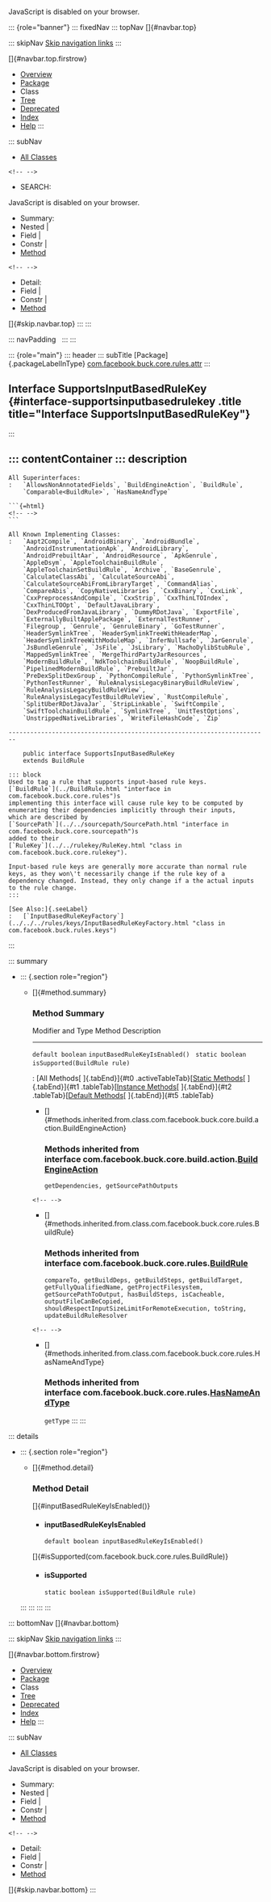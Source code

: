 <div>

JavaScript is disabled on your browser.

</div>

::: {role="banner"}
::: fixedNav
::: topNav
[]{#navbar.top}

::: skipNav
[Skip navigation links](#skip.navbar.top "Skip navigation links")
:::

[]{#navbar.top.firstrow}

-   [Overview](../../../../../../index.html)
-   [Package](package-summary.html)
-   Class
-   [Tree](package-tree.html)
-   [Deprecated](../../../../../../deprecated-list.html)
-   [Index](../../../../../../index-all.html)
-   [Help](../../../../../../help-doc.html)
:::

::: subNav
-   [All Classes](../../../../../../allclasses.html)

```{=html}
<!-- -->
```
-   SEARCH:

<div>

<div>

JavaScript is disabled on your browser.

</div>

</div>

<div>

-   Summary: 
-   Nested \| 
-   Field \| 
-   Constr \| 
-   [Method](#method.summary)

```{=html}
<!-- -->
```
-   Detail: 
-   Field \| 
-   Constr \| 
-   [Method](#method.detail)

</div>

[]{#skip.navbar.top}
:::
:::

::: navPadding
 
:::
:::

::: {role="main"}
::: header
::: subTitle
[Package]{.packageLabelInType} [com.facebook.buck.core.rules.attr](package-summary.html)
:::

## Interface SupportsInputBasedRuleKey {#interface-supportsinputbasedrulekey .title title="Interface SupportsInputBasedRuleKey"}
:::

::: contentContainer
::: description
-   

    All Superinterfaces:
    :   `AllowsNonAnnotatedFields`, `BuildEngineAction`, `BuildRule`,
        `Comparable<BuildRule>`, `HasNameAndType`

    ```{=html}
    <!-- -->
    ```

    All Known Implementing Classes:
    :   `Aapt2Compile`, `AndroidBinary`, `AndroidBundle`,
        `AndroidInstrumentationApk`, `AndroidLibrary`,
        `AndroidPrebuiltAar`, `AndroidResource`, `ApkGenrule`,
        `AppleDsym`, `AppleToolchainBuildRule`,
        `AppleToolchainSetBuildRule`, `Archive`, `BaseGenrule`,
        `CalculateClassAbi`, `CalculateSourceAbi`,
        `CalculateSourceAbiFromLibraryTarget`, `CommandAlias`,
        `CompareAbis`, `CopyNativeLibraries`, `CxxBinary`, `CxxLink`,
        `CxxPreprocessAndCompile`, `CxxStrip`, `CxxThinLTOIndex`,
        `CxxThinLTOOpt`, `DefaultJavaLibrary`,
        `DexProducedFromJavaLibrary`, `DummyRDotJava`, `ExportFile`,
        `ExternallyBuiltApplePackage`, `ExternalTestRunner`,
        `Filegroup`, `Genrule`, `GenruleBinary`, `GoTestRunner`,
        `HeaderSymlinkTree`, `HeaderSymlinkTreeWithHeaderMap`,
        `HeaderSymlinkTreeWithModuleMap`, `InferNullsafe`, `JarGenrule`,
        `JsBundleGenrule`, `JsFile`, `JsLibrary`, `MachoDylibStubRule`,
        `MappedSymlinkTree`, `MergeThirdPartyJarResources`,
        `ModernBuildRule`, `NdkToolchainBuildRule`, `NoopBuildRule`,
        `PipelinedModernBuildRule`, `PrebuiltJar`,
        `PreDexSplitDexGroup`, `PythonCompileRule`, `PythonSymlinkTree`,
        `PythonTestRunner`, `RuleAnalysisLegacyBinaryBuildRuleView`,
        `RuleAnalysisLegacyBuildRuleView`,
        `RuleAnalysisLegacyTestBuildRuleView`, `RustCompileRule`,
        `SplitUberRDotJavaJar`, `StripLinkable`, `SwiftCompile`,
        `SwiftToolchainBuildRule`, `SymlinkTree`, `UnitTestOptions`,
        `UnstrippedNativeLibraries`, `WriteFileHashCode`, `Zip`

    ------------------------------------------------------------------------

        public interface SupportsInputBasedRuleKey
        extends BuildRule

    ::: block
    Used to tag a rule that supports input-based rule keys.
    [`BuildRule`](../BuildRule.html "interface in com.facebook.buck.core.rules")s
    implementing this interface will cause rule key to be computed by
    enumerating their dependencies implicitly through their inputs,
    which are described by
    [`SourcePath`](../../sourcepath/SourcePath.html "interface in com.facebook.buck.core.sourcepath")s
    added to their
    [`RuleKey`](../../rulekey/RuleKey.html "class in com.facebook.buck.core.rulekey").

    Input-based rule keys are generally more accurate than normal rule
    keys, as they won\'t necessarily change if the rule key of a
    dependency changed. Instead, they only change if a the actual inputs
    to the rule change.
    :::

    [See Also:]{.seeLabel}
    :   [`InputBasedRuleKeyFactory`](../../../rules/keys/InputBasedRuleKeyFactory.html "class in com.facebook.buck.rules.keys")
:::

::: summary
-   ::: {.section role="region"}
    -   []{#method.summary}

        ### Method Summary

          Modifier and Type   Method                           Description
          ------------------- -------------------------------- -------------
          `default boolean`   `inputBasedRuleKeyIsEnabled()`    
          `static boolean`    `isSupported​(BuildRule rule)`     

          : [All Methods[ ]{.tabEnd}]{#t0 .activeTableTab}[[Static
          Methods](javascript:show(1);)[ ]{.tabEnd}]{#t1
          .tableTab}[[Instance
          Methods](javascript:show(2);)[ ]{.tabEnd}]{#t2
          .tableTab}[[Default
          Methods](javascript:show(16);)[ ]{.tabEnd}]{#t5 .tableTab}

        -   []{#methods.inherited.from.class.com.facebook.buck.core.build.action.BuildEngineAction}

            ### Methods inherited from interface com.facebook.buck.core.build.action.[BuildEngineAction](../../build/action/BuildEngineAction.html "interface in com.facebook.buck.core.build.action")

            `getDependencies, getSourcePathOutputs`

        ```{=html}
        <!-- -->
        ```
        -   []{#methods.inherited.from.class.com.facebook.buck.core.rules.BuildRule}

            ### Methods inherited from interface com.facebook.buck.core.rules.[BuildRule](../BuildRule.html "interface in com.facebook.buck.core.rules")

            `compareTo, getBuildDeps, getBuildSteps, getBuildTarget, getFullyQualifiedName, getProjectFilesystem, getSourcePathToOutput, hasBuildSteps, isCacheable, outputFileCanBeCopied, shouldRespectInputSizeLimitForRemoteExecution, toString, updateBuildRuleResolver`

        ```{=html}
        <!-- -->
        ```
        -   []{#methods.inherited.from.class.com.facebook.buck.core.rules.HasNameAndType}

            ### Methods inherited from interface com.facebook.buck.core.rules.[HasNameAndType](../HasNameAndType.html "interface in com.facebook.buck.core.rules")

            `getType`
    :::
:::

::: details
-   ::: {.section role="region"}
    -   []{#method.detail}

        ### Method Detail

        []{#inputBasedRuleKeyIsEnabled()}

        -   #### inputBasedRuleKeyIsEnabled

            ``` methodSignature
            default boolean inputBasedRuleKeyIsEnabled()
            ```

        []{#isSupported(com.facebook.buck.core.rules.BuildRule)}

        -   #### isSupported

            ``` methodSignature
            static boolean isSupported​(BuildRule rule)
            ```
    :::
:::
:::
:::

::: bottomNav
[]{#navbar.bottom}

::: skipNav
[Skip navigation links](#skip.navbar.bottom "Skip navigation links")
:::

[]{#navbar.bottom.firstrow}

-   [Overview](../../../../../../index.html)
-   [Package](package-summary.html)
-   Class
-   [Tree](package-tree.html)
-   [Deprecated](../../../../../../deprecated-list.html)
-   [Index](../../../../../../index-all.html)
-   [Help](../../../../../../help-doc.html)
:::

::: subNav
-   [All Classes](../../../../../../allclasses.html)

<div>

<div>

JavaScript is disabled on your browser.

</div>

</div>

<div>

-   Summary: 
-   Nested \| 
-   Field \| 
-   Constr \| 
-   [Method](#method.summary)

```{=html}
<!-- -->
```
-   Detail: 
-   Field \| 
-   Constr \| 
-   [Method](#method.detail)

</div>

[]{#skip.navbar.bottom}
:::
